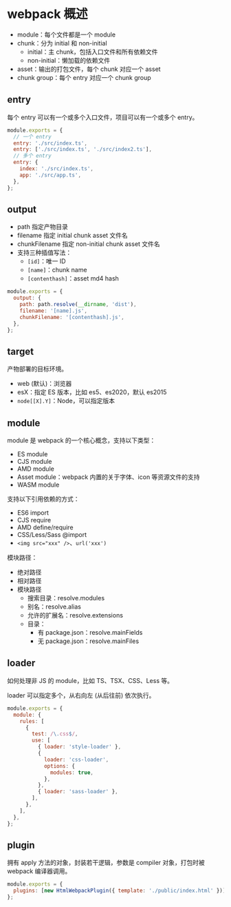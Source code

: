 # webpack 概述

- module：每个文件都是一个 module
- chunk：分为 initial 和 non-initial
  - initial：主 chunk，包括入口文件和所有依赖文件
  - non-initial：懒加载的依赖文件
- asset：输出的打包文件，每个 chunk 对应一个 asset
- chunk group：每个 entry 对应一个 chunk group

## entry

每个 entry 可以有一个或多个入口文件，项目可以有一个或多个 entry。

```js
module.exports = {
  // 一个 entry
  entry: './src/index.ts',
  entry: ['./src/index.ts', './src/index2.ts'],
  // 多个 entry
  entry: {
    index: './src/index.ts',
    app: './src/app.ts',
  },
};
```

## output

- path 指定产物目录
- filename 指定 initial chunk asset 文件名
- chunkFilename 指定 non-initial chunk asset 文件名
- 支持三种插值写法：
  - `[id]`：唯一 ID
  - `[name]`：chunk name
  - `[contenthash]`：asset md4 hash

```js
module.exports = {
  output: {
    path: path.resolve(__dirname, 'dist'),
    filename: '[name].js',
    chunkFilename: '[contenthash].js',
  },
};
```

## target

产物部署的目标环境。

- web (默认)：浏览器
- esX：指定 ES 版本，比如 es5、es2020，默认 es2015
- `node[[X].Y]`：Node，可以指定版本

## module

module 是 webpack 的一个核心概念，支持以下类型：

- ES module
- CJS module
- AMD module
- Asset module：webpack 内置的关于字体、icon 等资源文件的支持
- WASM module

支持以下引用依赖的方式：

- ES6 import
- CJS require
- AMD define/require
- CSS/Less/Sass @import
- `<img src="xxx" />`、`url('xxx')`

模块路径：

- 绝对路径
- 相对路径
- 模块路径
  - 搜索目录：resolve.modules
  - 别名：resolve.alias
  - 允许的扩展名：resolve.extensions
  - 目录：
    - 有 package.json：resolve.mainFields
    - 无 package.json：resolve.mainFiles

## loader

如何处理非 JS 的 module，比如 TS、TSX、CSS、Less 等。

loader 可以指定多个，从右向左 (从后往前) 依次执行。

```js
module.exports = {
  module: {
    rules: [
      {
        test: /\.css$/,
        use: [
          { loader: 'style-loader' },
          {
            loader: 'css-loader',
            options: {
              modules: true,
            },
          },
          { loader: 'sass-loader' },
        ],
      },
    ],
  },
};
```

## plugin

拥有 apply 方法的对象，封装若干逻辑，参数是 compiler 对象，打包时被 webpack 编译器调用。

```js
module.exports = {
  plugins: [new HtmlWebpackPlugin({ template: './public/index.html' })],
};
```
